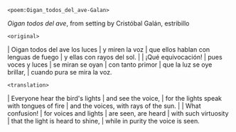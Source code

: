 `<poem:Oigan_todos_del_ave-Galan>`

*Oigan todos del ave*, from setting by Cristóbal Galán, estribillo

`<original>`

| Oigan todos del ave los luces 
| y miren la voz 
| que ellos hablan con lenguas de fuego 
| y ellas con rayos del sol. 
| 
| ¡Qué equivocación! 
| pues voces y luces 
| se miran se oyan 
| con tanto primor 
| que la luz se oye brillar, 
| cuando pura se mira la voz. 


`<translation>`

| Everyone hear the bird's lights 
| and see the voice, 
| for the lights speak with tongues of fire 
| and the voices, with rays of the sun. 
| 
| What confusion! 
| for voices and lights 
| are seen, are heard 
| with such virtuosity 
| that the light is heard to shine, 
| while in purity the voice is seen. 

